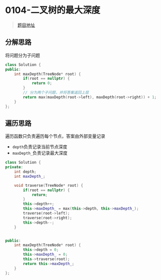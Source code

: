 # 0104-二叉树的最大深度

> [题目地址](https://leetcode.cn/problems/maximum-depth-of-binary-tree/submissions/)

## 分解思路

将问题分为子问题

```cpp
class Solution {
public:
    int maxDepth(TreeNode* root) {
        if(root == nullptr) {
            return 0;
        }
	    // 分为两个子问题，并将答案返回上层
        return max(maxDepth(root->left), maxDepth(root->right)) + 1;
    }
};
```

## 遍历思路

遍历函数只负责遍历每个节点，答案由外部变量记录
- `depth`负责记录当前节点深度
- `maxDepth_`负责记录最大深度

```cpp
class Solution {
private:
    int depth;
    int maxDepth_;

    void traverse(TreeNode* root) {
        if(root == nullptr) {
            return;
        } 
        this->depth++;
        this->maxDepth_ = max(this->depth, this->maxDepth_);
        traverse(root->left);
        traverse(root->right);
        this->depth--;
    }


public:
    int maxDepth(TreeNode* root) {
        this->depth = 0;
        this->maxDepth_ = 0;
        this->traverse(root);
        return this->maxDepth_;
    }
};
```


